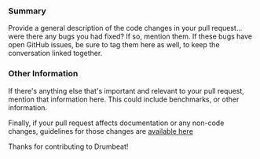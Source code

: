 ### Summary

Provide a general description of the code changes in your pull
request... were there any bugs you had fixed? If so, mention them. If
these bugs have open GitHub issues, be sure to tag them here as well,
to keep the conversation linked together.

### Other Information

If there's anything else that's important and relevant to your pull
request, mention that information here. This could include
benchmarks, or other information.

Finally, if your pull request affects documentation or any non-code
changes, guidelines for those changes are [available
here](https://github.com/davidkelley/rom-dynamodb/blob/master/CONTRIBUTING.md)

Thanks for contributing to Drumbeat!
